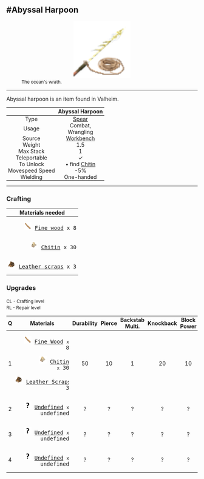 <meta property="og:title" content="Abyssal Harpoon - MoreValheim" /><meta property="og:type" content="website" /><meta property="og:image" content="/assets/abyssal_harpoon.png" /><meta property="og:description" content="Abyssal Harpoon is an item found in Valheim." /><meta name="theme-color" content="#546D78"><meta name="twitter:card" content="summary_large_image">
#Abyssal Harpoon
-------------
<style>img {width:20px;}.tb {width:150px;display: block;margin-left: auto;margin-right: auto;}</style>

<style>.md-typeset table:not([class]) th:not([align]) {min-width:unset!important;}</style>
<style>td{padding:0em 0.3em!important;text-align:center!important;border-left:.05rem solid var(--md-default-fg-color--lightest)}</style>

<style>th{padding:0.1em 0.3em!important;text-align:center!important;font-weight:bold}</style>

<style>pre{text-align:right!important}</style>
<style>table tr td:first-child {border-left: 0;};</style>

<figure><img src="/assets/abyssal_harpoon.png" class="tb" /><figcaption><small>The ocean's wrath.</small></figcaption></figure>

-------------

Abyssal harpoon is an item found in Valheim.

|        | Abyssal Harpoon              |
| ----------- | ------------------------------------ |
| Type | [Spear](../../types/spear)
| Usage | Combat,<br>Wrangling<br>
| Source | [Workbench](../../objects/workbench)
| Weight | 1.5 |
| Max Stack | 1 |
| Teleportable | ✓
| To Unlock | • find [Chitin](../../items/chitin)<br>
| Movespeed Speed | -5%
| Wielding | One-handed


-------------

### Crafting

| Materials needed |
| - |
| <pre>[![Fine wood](/assets/fine_wood.png)](../../items/fine_wood) [Fine wood](../fine_wood) x 8</pre> |
| <pre>[![Chitin](/assets/chitin.png)](../../items/chitin) [Chitin](../chitin) x 30</pre> |
| <pre>[![Leather scraps](/assets/leather_scraps.png)](../../items/leather_scraps) [Leather scraps](../leather_scraps) x 3</pre> |

### Upgrades

<small>CL - Crafting level</small><br><small>RL - Repair level</small>

| Q | Materials | Durability | Pierce | Backstab Multi. | Knockback | Block Power | Parry Force | Parry Bonus | CL | RL |
| - | - | - | - | - | - | - | - | - | - | - |
| 1 | <pre>[![Fine Wood](/assets/fine_wood.png)](../../items/fine_wood) [Fine Wood](../../items/fine_wood) <small>x</small> 8</pre><pre>[![Chitin](/assets/chitin.png)](../../items/chitin) [Chitin](../../items/chitin) <small>x</small> 30</pre><pre>[![Leather Scraps](/assets/leather_scraps.png)](../../items/leather_scraps) [Leather Scraps](../../items/leather_scraps) <small>x</small> 3</pre> | 50 | 10 | 1 | 20 | 10 | 0 | 2 |4 | ? |
| 2 | <pre>[![Undefined](/assets/undefined.png)](../../items/undefined) [Undefined](../../items/undefined) <small>x</small> undefined</pre> | ? | ? | ? | ? | ? | ? | ? |? | ? |
| 3 | <pre>[![Undefined](/assets/undefined.png)](../../items/undefined) [Undefined](../../items/undefined) <small>x</small> undefined</pre> | ? | ? | ? | ? | ? | ? | ? |? | ? |
| 4 | <pre>[![Undefined](/assets/undefined.png)](../../items/undefined) [Undefined](../../items/undefined) <small>x</small> undefined</pre> | ? | ? | ? | ? | ? | ? | ? |? | ? |